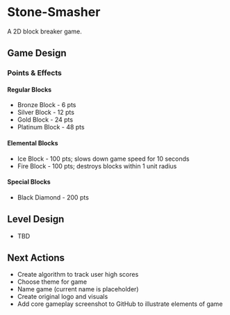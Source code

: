 # Stone-Smasher
A 2D block breaker game.

## Game Design

### Points & Effects

#### Regular Blocks
- Bronze Block - 6 pts
- Silver Block - 12 pts
- Gold Block - 24 pts
- Platinum Block - 48 pts

#### Elemental Blocks
- Ice Block - 100 pts; slows down game speed for 10 seconds
- Fire Block - 100 pts; destroys blocks within 1 unit radius

#### Special Blocks
- Black Diamond - 200 pts

## Level Design
- TBD

## Next Actions
- Create algorithm to track user high scores
- Choose theme for game
- Name game (current name is placeholder)
- Create original logo and visuals
- Add core gameplay screenshot to GitHub to illustrate elements of game
